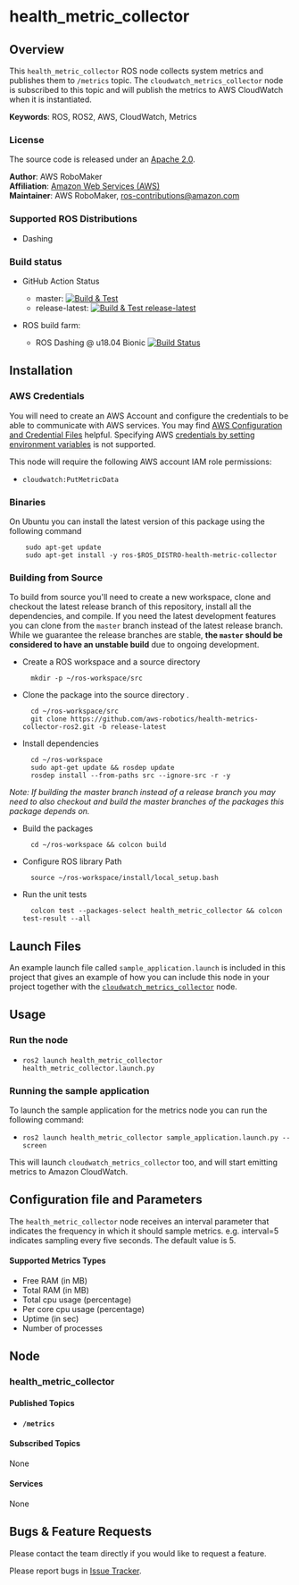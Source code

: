 # health_metric_collector

## Overview
This `health_metric_collector` ROS node collects system metrics and publishes them to `/metrics` topic. The `cloudwatch_metrics_collector` node is subscribed to this topic and will publish the metrics to AWS CloudWatch when it is instantiated.

**Keywords**: ROS, ROS2, AWS, CloudWatch, Metrics

### License
The source code is released under an [Apache 2.0].

**Author**: AWS RoboMaker<br/>
**Affiliation**: [Amazon Web Services (AWS)]<br/>
**Maintainer**: AWS RoboMaker, ros-contributions@amazon.com

### Supported ROS Distributions
- Dashing

### Build status
* GitHub Action Status
     * master: [![Build & Test](https://github.com/aws-robotics/health-metrics-collector-ros2/workflows/Build%20&%20Test/badge.svg?branch=master&event=schedule)](https://github.com/aws-robotics/health-metrics-collector-ros2/actions?query=workflow%3A"Build+%26+Test"+event%3Aschedule)
     * release-latest: [![Build & Test release-latest](https://github.com/aws-robotics/health-metrics-collector-ros2/workflows/Build%20&%20Test%20release-latest/badge.svg?branch=master&event=schedule)](https://github.com/aws-robotics/health-metrics-collector-ros2/actions?query=workflow%3A"Build+%26+Test+release-latest"+event%3Aschedule)


* ROS build farm:
   * ROS Dashing @ u18.04 Bionic [![Build Status](http://build.ros2.org/job/Dbin_uB64__health_metric_collector__ubuntu_bionic_amd64__binary/badge/icon)](http://build.ros2.org/job/Dbin_uB64__health_metric_collector__ubuntu_bionic_amd64__binary)

## Installation

### AWS Credentials
You will need to create an AWS Account and configure the credentials to be able to communicate with AWS services. You may find [AWS Configuration and Credential Files] helpful. Specifying AWS [credentials by setting environment variables](https://docs.aws.amazon.com/cli/latest/userguide/cli-environment.html) is not supported. 

This node will require the following AWS account IAM role permissions:
- `cloudwatch:PutMetricData`

### Binaries
On Ubuntu you can install the latest version of this package using the following command

        sudo apt-get update
        sudo apt-get install -y ros-$ROS_DISTRO-health-metric-collector

### Building from Source

To build from source you'll need to create a new workspace, clone and checkout the latest release branch of this repository, install all the dependencies, and compile. If you need the latest development features you can clone from the `master` branch instead of the latest release branch. While we guarantee the release branches are stable, __the `master` should be considered to have an unstable build__ due to ongoing development. 

- Create a ROS workspace and a source directory

        mkdir -p ~/ros-workspace/src

- Clone the package into the source directory . 

        cd ~/ros-workspace/src
        git clone https://github.com/aws-robotics/health-metrics-collector-ros2.git -b release-latest

- Install dependencies

        cd ~/ros-workspace 
        sudo apt-get update && rosdep update
        rosdep install --from-paths src --ignore-src -r -y
        
_Note: If building the master branch instead of a release branch you may need to also checkout and build the master branches of the packages this package depends on._

- Build the packages

        cd ~/ros-workspace && colcon build

- Configure ROS library Path

        source ~/ros-workspace/install/local_setup.bash
        
- Run the unit tests

        colcon test --packages-select health_metric_collector && colcon test-result --all


## Launch Files
An example launch file called `sample_application.launch` is included in this project that gives an example of how you can include this node in your project together with the [`cloudwatch_metrics_collector`] node.


## Usage

### Run the node
  - `ros2 launch health_metric_collector health_metric_collector.launch.py`


### Running the sample application
To launch the sample application for the metrics node you can run the following command:

  - `ros2 launch health_metric_collector sample_application.launch.py --screen`

This will launch `cloudwatch_metrics_collector` too, and will start emitting metrics to Amazon CloudWatch.

## Configuration file and Parameters
The `health_metric_collector` node receives an interval parameter that indicates the frequency in which it should sample metrics. e.g. interval=5 indicates sampling every five seconds. The default value is 5.

#### Supported Metrics Types
- Free RAM (in MB)
- Total RAM (in MB)
- Total cpu usage (percentage)
- Per core cpu usage (percentage)
- Uptime (in sec)
- Number of processes


## Node

### health_metric_collector

#### Published Topics
- **`/metrics`**

#### Subscribed Topics
None

#### Services
None


## Bugs & Feature Requests
Please contact the team directly if you would like to request a feature.

Please report bugs in [Issue Tracker].


[`cloudwatch_metrics_collector`]: https://github.com/aws-robotics/cloudwatchmetrics-ros2
[Amazon Web Services (AWS)]: https://aws.amazon.com/
[Apache 2.0]: https://aws.amazon.com/apache-2-0/
[AWS Configuration and Credential Files]: https://docs.aws.amazon.com/cli/latest/userguide/cli-config-files.html
[Issue Tracker]: https://github.com/aws-robotics/health-metrics-collector-ros2/issues
[ROS]: http://www.ros.org
